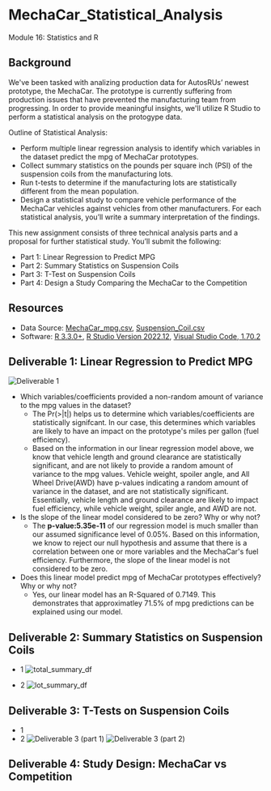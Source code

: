 # MechaCar_Statistical_Analysis
Module 16: Statistics and R

## Background

We've been tasked with analizing production data for AutosRUs’ newest prototype, the MechaCar. The prototype is currently suffering from production issues that have prevented the manufacturing team from progressing. In order to provide meaningful insights, we'll utilize R Studio to perform a statistical analysis on the protogype data. 

Outline of Statistical Analysis: 
- Perform multiple linear regression analysis to identify which variables in the dataset predict the mpg of MechaCar prototypes.
- Collect summary statistics on the pounds per square inch (PSI) of the suspension coils from the manufacturing lots.
- Run t-tests to determine if the manufacturing lots are statistically different from the mean population.
- Design a statistical study to compare vehicle performance of the MechaCar vehicles against vehicles from other manufacturers. For each statistical analysis, you’ll write a summary interpretation of the findings.

This new assignment consists of three technical analysis parts and a proposal for further statistical study. You’ll submit the following:
- Part 1: Linear Regression to Predict MPG
- Part 2: Summary Statistics on Suspension Coils
- Part 3: T-Test on Suspension Coils
- Part 4: Design a Study Comparing the MechaCar to the Competition

## Resources
- Data Source: [MechaCar_mpg.csv](https://github.com/abrodyyy/MechaCar_Statistical_Analysis/blob/main/Resources/MechaCar_mpg.csv), [Suspension_Coil.csv](link)
- Software: [R 3.3.0+](https://cran.rstudio.com), [R Studio Version 2022.12](https://posit.co/download/rstudio-desktop/v), [Visual Studio Code, 1.70.2](https://code.visualstudio.com/updates/v1_70)

## Deliverable 1: Linear Regression to Predict MPG
![Deliverable 1](https://user-images.githubusercontent.com/111623064/216589474-2bac8a00-9508-499b-807e-95cb16061e0c.png)

- Which variables/coefficients provided a non-random amount of variance to the mpg values in the dataset?
  - The Pr(>|t|) helps us to determine which variables/coefficients are statistically signifcant. In our case, this determines which variables are likely to have an impact on the prototype's miles per gallon (fuel efficiency). 
  - Based on the information in our linear regression model above, we know that vehicle length and ground clearance are statistically significant, and are not likely to provide a random amount of variance to the mpg values. Vehicle weight, spoiler angle, and All Wheel Drive(AWD) have p-values indicating a random amount of variance in the dataset, and are not statistically significant. Essentially, vehicle length and ground clearance are likely to impact fuel efficiency, while vehicle weight, spiler angle, and AWD are not. 
- Is the slope of the linear model considered to be zero? Why or why not?
  - The **p-value:5.35e-11** of our regression model is much smaller than our assumed significance level of 0.05%. Based on this information, we know to reject our null hypothesis and assume that there is a correlation between one or more variables and the MechaCar's fuel efficiency. Furthermore, the slope of the linear model is not considered to be zero. 
- Does this linear model predict mpg of MechaCar prototypes effectively? Why or why not?
  - Yes, our linear model has an R-Squared of 0.7149. This demonstrates that approximatley 71.5% of mpg predictions can be explained using our model.  

## Deliverable 2: Summary Statistics on Suspension Coils
- 1
![total_summary_df](https://user-images.githubusercontent.com/111623064/216589540-fea11449-cdaa-4513-a84f-905746f4dbaf.png)

- 2
![lot_summary_df](https://user-images.githubusercontent.com/111623064/216589554-7d408db8-1c4d-498f-8fbd-b7fbd7b128b4.png)


## Deliverable 3: T-Tests on Suspension Coils
- 1
- 2
![Deliverable 3 (part 1)](https://user-images.githubusercontent.com/111623064/216589618-7672616f-ba0f-4a70-8b34-847f9ba107cc.png)
![Deliverable 3 (part 2)](https://user-images.githubusercontent.com/111623064/216589663-2a94cc80-7cd2-4dfd-b17e-60103d79e0e4.png)

## Deliverable 4: Study Design: MechaCar vs Competition
